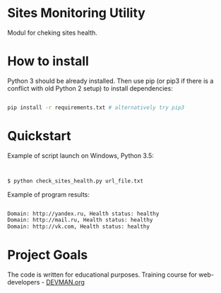 # Sites Monitoring Utility

Modul for cheking sites health.

# How to install
Python 3 should be already installed. Then use pip (or pip3 if there is a conflict with old Python 2 setup) to install dependencies:

```bash

pip install -r requirements.txt # alternatively try pip3

```

# Quickstart

Example of script launch on Windows, Python 3.5:

``` bash


$ python check_sites_health.py url_file.txt


```

Example of program results:

``` bash

Domain: http://yandex.ru, Health status: healthy
Domain: http://mail.ru, Health status: healthy
Domain: http://vk.com, Health status: healthy

```

# Project Goals

The code is written for educational purposes. Training course for web-developers - [DEVMAN.org](https://devman.org)
